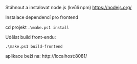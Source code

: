 Stáhnout a instalovat node.js (kvůli npm)
https://nodejs.org/


Instalace dependencí pro frontend

cd projekt
`.\make.ps1 install`


Udělat build front-endu:

`.\make.ps1 build-frontend`

aplikace beží na:
http://localhost:8081/

